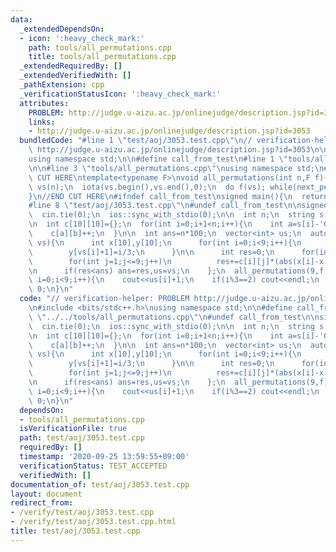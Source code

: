 ```yaml
---
data:
  _extendedDependsOn:
  - icon: ':heavy_check_mark:'
    path: tools/all_permutations.cpp
    title: tools/all_permutations.cpp
  _extendedRequiredBy: []
  _extendedVerifiedWith: []
  _pathExtension: cpp
  _verificationStatusIcon: ':heavy_check_mark:'
  attributes:
    PROBLEM: http://judge.u-aizu.ac.jp/onlinejudge/description.jsp?id=3053
    links:
    - http://judge.u-aizu.ac.jp/onlinejudge/description.jsp?id=3053
  bundledCode: "#line 1 \"test/aoj/3053.test.cpp\"\n// verification-helper: PROBLEM\
    \ http://judge.u-aizu.ac.jp/onlinejudge/description.jsp?id=3053\n\n#include <bits/stdc++.h>\n\
    using namespace std;\n\n#define call_from_test\n#line 1 \"tools/all_permutations.cpp\"\
    \n\n#line 3 \"tools/all_permutations.cpp\"\nusing namespace std;\n#endif\n//BEGIN\
    \ CUT HERE\ntemplate<typename F>\nvoid all_permutations(int n,F f){\n  vector<int>\
    \ vs(n);\n  iota(vs.begin(),vs.end(),0);\n  do f(vs); while(next_permutation(vs.begin(),vs.end()));\n\
    }\n//END CUT HERE\n#ifndef call_from_test\nsigned main(){\n  return 0;\n}\n#endif\n\
    #line 8 \"test/aoj/3053.test.cpp\"\n#undef call_from_test\n\nsigned main(){\n\
    \  cin.tie(0);\n  ios::sync_with_stdio(0);\n\n  int n;\n  string s;\n  cin>>n>>s;\n\
    \n  int c[10][10]={};\n  for(int i=0;i+1<n;i++){\n    int a=s[i]-'0',b=s[i+1]-'0';\n\
    \    c[a][b]++;\n  }\n\n  int ans=n*100;\n  vector<int> us;\n  auto f=\n    [&](auto\
    \ vs){\n      int x[10],y[10];\n      for(int i=0;i<9;i++){\n        x[vs[i]+1]=i%3;\n\
    \        y[vs[i]+1]=i/3;\n      }\n\n      int res=0;\n      for(int i=1;i<=9;i++)\n\
    \        for(int j=1;j<=9;j++)\n          res+=c[i][j]*(abs(x[i]-x[j])+abs(y[i]-y[j]));\n\
    \n      if(res<ans) ans=res,us=vs;\n    };\n  all_permutations(9,f);\n\n  for(int\
    \ i=0;i<9;i++){\n    cout<<us[i]+1;\n    if(i%3==2) cout<<endl;\n  }\n  return\
    \ 0;\n}\n"
  code: "// verification-helper: PROBLEM http://judge.u-aizu.ac.jp/onlinejudge/description.jsp?id=3053\n\
    \n#include <bits/stdc++.h>\nusing namespace std;\n\n#define call_from_test\n#include\
    \ \"../../tools/all_permutations.cpp\"\n#undef call_from_test\n\nsigned main(){\n\
    \  cin.tie(0);\n  ios::sync_with_stdio(0);\n\n  int n;\n  string s;\n  cin>>n>>s;\n\
    \n  int c[10][10]={};\n  for(int i=0;i+1<n;i++){\n    int a=s[i]-'0',b=s[i+1]-'0';\n\
    \    c[a][b]++;\n  }\n\n  int ans=n*100;\n  vector<int> us;\n  auto f=\n    [&](auto\
    \ vs){\n      int x[10],y[10];\n      for(int i=0;i<9;i++){\n        x[vs[i]+1]=i%3;\n\
    \        y[vs[i]+1]=i/3;\n      }\n\n      int res=0;\n      for(int i=1;i<=9;i++)\n\
    \        for(int j=1;j<=9;j++)\n          res+=c[i][j]*(abs(x[i]-x[j])+abs(y[i]-y[j]));\n\
    \n      if(res<ans) ans=res,us=vs;\n    };\n  all_permutations(9,f);\n\n  for(int\
    \ i=0;i<9;i++){\n    cout<<us[i]+1;\n    if(i%3==2) cout<<endl;\n  }\n  return\
    \ 0;\n}\n"
  dependsOn:
  - tools/all_permutations.cpp
  isVerificationFile: true
  path: test/aoj/3053.test.cpp
  requiredBy: []
  timestamp: '2020-09-25 13:59:55+09:00'
  verificationStatus: TEST_ACCEPTED
  verifiedWith: []
documentation_of: test/aoj/3053.test.cpp
layout: document
redirect_from:
- /verify/test/aoj/3053.test.cpp
- /verify/test/aoj/3053.test.cpp.html
title: test/aoj/3053.test.cpp
---
```

